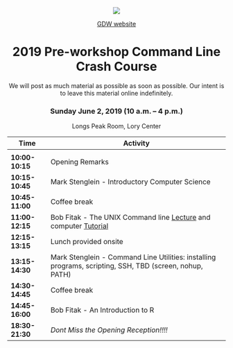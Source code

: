 <div align="center">

<img src="http://gdwworkshop.colostate.edu/media/sites/131/2016/11/GDW.png">

[GDW website](https://gdwworkshop.colostate.edu/)

<h1>2019 Pre-workshop Command Line Crash Course</h1>

We will post as much material as possible as soon as possible. Our intent is to leave this material online indefinitely.

### Sunday June 2, 2019 (10 a.m. – 4 p.m.)

Longs Peak Room, Lory Center

Time | Activity
--- | ---
<img width=100/> | <img width=500/>
**10:00-10:15** | Opening Remarks
**10:15-10:45** | Mark Stenglein - Introductory Computer Science
**10:45-11:00** | Coffee break
**11:00-12:15** | Bob Fitak - The UNIX Command line [Lecture]() and computer [Tutorial](./exercises/)
**12:15-13:15** | Lunch provided onsite
**13:15-14:30** | Mark Stenglein - Command Line Utilities: installing programs, scripting, SSH, TBD (screen, nohup, PATH)
**14:30-14:45** | Coffee break
**14:45-16:00** | Bob Fitak - An Introduction to R
**18:30-21:30** | *Dont Miss the Opening Reception!!!!*
</div>
